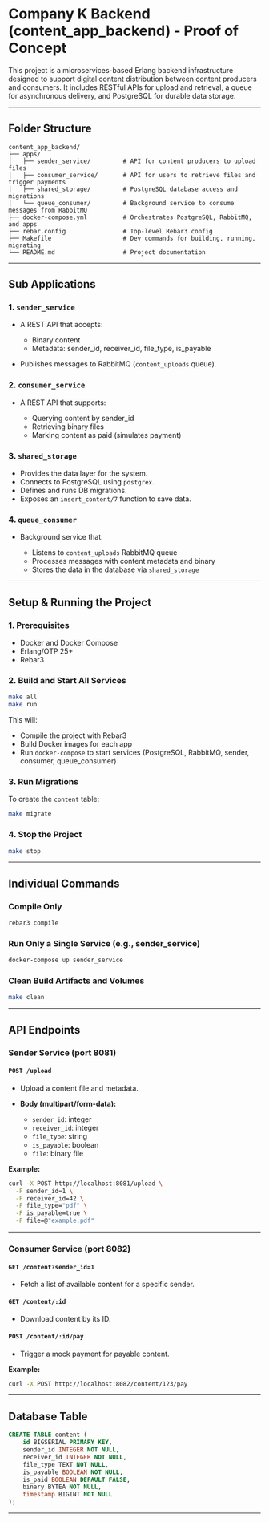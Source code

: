 # Company K Backend (content_app_backend) - Proof of Concept

This project is a microservices-based Erlang backend infrastructure designed to support digital content distribution between content producers and consumers. It includes RESTful APIs for upload and retrieval, a queue for asynchronous delivery, and PostgreSQL for durable data storage.

---

## Folder Structure

```
content_app_backend/
├── apps/
│   ├── sender_service/         # API for content producers to upload files
│   ├── consumer_service/       # API for users to retrieve files and trigger payments
│   ├── shared_storage/         # PostgreSQL database access and migrations
│   └── queue_consumer/         # Background service to consume messages from RabbitMQ
├── docker-compose.yml          # Orchestrates PostgreSQL, RabbitMQ, and apps
├── rebar.config                # Top-level Rebar3 config
├── Makefile                    # Dev commands for building, running, migrating
└── README.md                   # Project documentation
```

---

## Sub Applications

### 1. `sender_service`

* A REST API that accepts:

  * Binary content
  * Metadata: sender\_id, receiver\_id, file\_type, is\_payable
* Publishes messages to RabbitMQ (`content_uploads` queue).

### 2. `consumer_service`

* A REST API that supports:

  * Querying content by sender\_id
  * Retrieving binary files
  * Marking content as paid (simulates payment)

### 3. `shared_storage`

* Provides the data layer for the system.
* Connects to PostgreSQL using `postgrex`.
* Defines and runs DB migrations.
* Exposes an `insert_content/7` function to save data.

### 4. `queue_consumer`

* Background service that:

  * Listens to `content_uploads` RabbitMQ queue
  * Processes messages with content metadata and binary
  * Stores the data in the database via `shared_storage`

---

## Setup & Running the Project

### 1. Prerequisites

* Docker and Docker Compose
* Erlang/OTP 25+
* Rebar3

### 2. Build and Start All Services

```bash
make all
make run
```

This will:

* Compile the project with Rebar3
* Build Docker images for each app
* Run `docker-compose` to start services (PostgreSQL, RabbitMQ, sender, consumer, queue\_consumer)

### 3. Run Migrations

To create the `content` table:

```bash
make migrate
```

### 4. Stop the Project

```bash
make stop
```

---

## Individual Commands

### Compile Only

```bash
rebar3 compile
```

### Run Only a Single Service (e.g., sender\_service)

```bash
docker-compose up sender_service
```

### Clean Build Artifacts and Volumes

```bash
make clean
```

---

## API Endpoints

### Sender Service (port 8081)

#### `POST /upload`

* Upload a content file and metadata.
* **Body (multipart/form-data):**

  * `sender_id`: integer
  * `receiver_id`: integer
  * `file_type`: string
  * `is_payable`: boolean
  * `file`: binary file

**Example:**

```bash
curl -X POST http://localhost:8081/upload \
  -F sender_id=1 \
  -F receiver_id=42 \
  -F file_type="pdf" \
  -F is_payable=true \
  -F file=@"example.pdf"
```

---

### Consumer Service (port 8082)

#### `GET /content?sender_id=1`

* Fetch a list of available content for a specific sender.

#### `GET /content/:id`

* Download content by its ID.

#### `POST /content/:id/pay`

* Trigger a mock payment for payable content.

**Example:**

```bash
curl -X POST http://localhost:8082/content/123/pay
```

---

## Database Table

```sql
CREATE TABLE content (
    id BIGSERIAL PRIMARY KEY,
    sender_id INTEGER NOT NULL,
    receiver_id INTEGER NOT NULL,
    file_type TEXT NOT NULL,
    is_payable BOOLEAN NOT NULL,
    is_paid BOOLEAN DEFAULT FALSE,
    binary BYTEA NOT NULL,
    timestamp BIGINT NOT NULL
);
```

---
